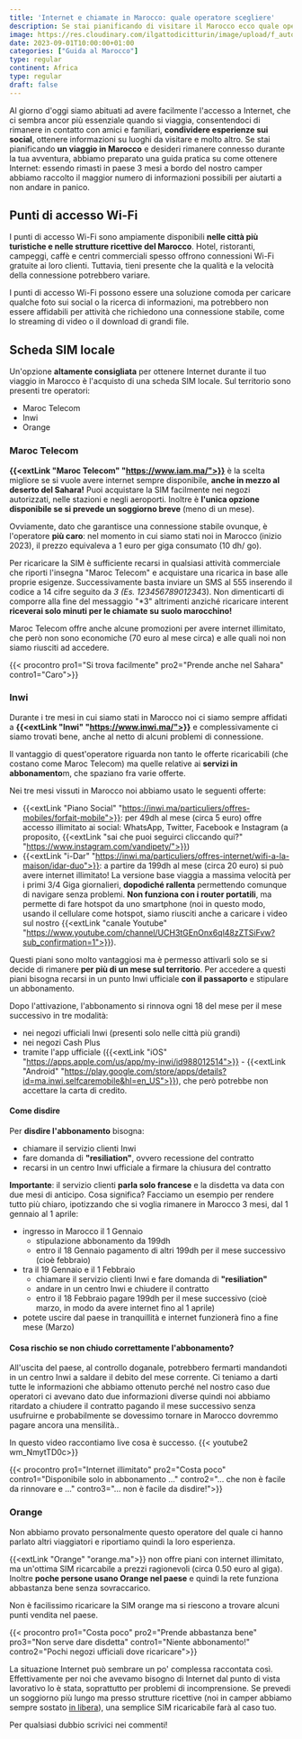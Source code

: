 ```yaml
---
title: 'Internet e chiamate in Marocco: quale operatore scegliere'
description: Se stai pianificando di visitare il Marocco ecco quale operatore scegliere per spendere meno!
image: https://res.cloudinary.com/ilgattodicitturin/image/upload/f_auto,q_auto,w_800,dpr_auto/v1689177365/Articoli/Marocco/marocco-internet_ekw4wn.png
date: 2023-09-01T10:00:00+01:00
categories: ["Guida al Marocco"]
type: regular
continent: Africa
type: regular
draft: false
---
```


Al giorno d'oggi siamo abituati ad avere facilmente l'accesso a Internet, che ci sembra ancor più essenziale quando si viaggia, consentendoci di rimanere in contatto con amici e familiari, **condividere esperienze sui social**, ottenere informazioni su luoghi da visitare e molto altro. 
Se stai pianificando **un viaggio in Marocco** e desideri rimanere connesso durante la tua avventura, abbiamo preparato una guida pratica su come ottenere Internet: essendo rimasti in paese 3 mesi a bordo del nostro camper abbiamo raccolto il maggior numero di informazioni possibili per aiutarti a non andare in panico.  

## Punti di accesso Wi-Fi
I punti di accesso Wi-Fi sono ampiamente disponibili **nelle città più turistiche e nelle strutture ricettive del Marocco**. Hotel, ristoranti, campeggi, caffè e centri commerciali spesso offrono connessioni Wi-Fi gratuite ai loro clienti. 
Tuttavia, tieni presente che la qualità e la velocità della connessione potrebbero variare. 

I punti di accesso Wi-Fi possono essere una soluzione comoda per caricare qualche foto sui social o la ricerca di informazioni, ma potrebbero non essere affidabili per attività che richiedono una connessione stabile, come lo streaming di video o il download di grandi file.

## Scheda SIM locale
Un'opzione **altamente consigliata** per ottenere Internet durante il tuo viaggio in Marocco è l'acquisto di una scheda SIM locale. Sul territorio sono presenti tre operatori:
- Maroc Telecom
- Inwi
- Orange

### Maroc Telecom 
**{{<extLink "Maroc Telecom" "https://www.iam.ma/">}}** è la scelta migliore se si vuole avere internet sempre disponibile, **anche in mezzo al deserto del Sahara!**
Puoi acquistare la SIM facilmente nei negozi autorizzati, nelle stazioni e negli aeroporti. 
Inoltre è **l'unica opzione disponibile se si prevede un soggiorno breve** (meno di un mese).

Ovviamente, dato che garantisce una connessione stabile ovunque, è l'operatore **più caro**: nel momento in cui siamo stati noi in Marocco (inizio 2023), il prezzo equivaleva a 1 euro per giga consumato (10 dh/ go).

Per ricaricare la SIM è sufficiente recarsi in qualsiasi attività commerciale che riporti l'insegna "Maroc Telecom" e acquistare una ricarica in base alle proprie esigenze. 
Successivamente basta inviare un SMS al 555 inserendo il codice a 14 cifre seguito da *3 (Es. 12345678901234*3). 
Non dimenticarti di comporre alla fine del messaggio "*3" altrimenti anziché ricaricare interent **riceverai solo minuti per le chiamate su suolo marocchino!**

Maroc Telecom offre anche alcune promozioni per avere internet illimitato, che però non sono economiche (70 euro al mese circa) e alle quali noi non siamo riusciti ad accedere.

{{< procontro pro1="Si trova facilmente" pro2="Prende anche nel Sahara" contro1="Caro">}}

### Inwi
Durante i tre mesi in cui siamo stati in Marocco noi ci siamo sempre affidati a **{{<extLink "Inwi" "https://www.inwi.ma/">}}** e complessivamente ci siamo trovati bene, anche al netto di alcuni problemi di connessione.

Il vantaggio di quest'operatore riguarda non tanto le offerte ricaricabili (che costano come Maroc Telecom) ma quelle relative ai **servizi in abbonamento**m, che spaziano fra varie offerte. 

Nei tre mesi vissuti in Marocco noi abbiamo usato le seguenti offerte:
- {{<extLink "Piano Social" "https://inwi.ma/particuliers/offres-mobiles/forfait-mobile">}}: per 49dh al mese (circa 5 euro) offre accesso illimitato ai social: WhatsApp, Twitter, Facebook e Instagram (a proposito, {{<extLink "sai che puoi seguirci cliccando qui?" "https://www.instagram.com/vandipety/">}})
- {{<extLink "i-Dar" "https://inwi.ma/particuliers/offres-internet/wifi-a-la-maison/idar-duo">}}: a partire da 199dh al mese (circa 20 euro) si può avere internet illimitato! La versione base viaggia a massima velocità per i primi 3/4 Giga giornalieri, **dopodiché rallenta** permettendo comunque di navigare senza problemi. **Non funziona con i router portatili**, ma permette di fare hotspot da uno smartphone (noi in questo modo, usando il cellulare come hotspot, siamo riusciti anche a caricare i video sul nostro {{<extLink "canale Youtube" "https://www.youtube.com/channel/UCH3tGEnOnx6ql48zZTSiFvw?sub_confirmation=1">}}).

Questi piani sono molto vantaggiosi ma è permesso attivarli solo se si decide di rimanere **per più di un mese sul territorio**. 
Per accedere a questi piani bisogna recarsi in un punto Inwi ufficiale **con il passaporto** e stipulare un abbonamento.

Dopo l'attivazione, l'abbonamento si rinnova ogni 18 del mese per il mese successivo in tre modalità:
- nei negozi ufficiali Inwi (presenti solo nelle città più grandi)
- nei negozi Cash Plus
- tramite l'app ufficiale ({{<extLink "iOS" "https://apps.apple.com/us/app/my-inwi/id988012514">}} - {{<extLink "Android" "https://play.google.com/store/apps/details?id=ma.inwi.selfcaremobile&hl=en_US">}}), che però potrebbe non accettare la carta di credito.

#### Come disdire
Per **disdire l'abbonamento** bisogna:
- chiamare il servizio clienti Inwi 
- fare domanda di **"resiliation"**, ovvero recessione del contratto
- recarsi in un centro Inwi ufficiale a firmare la chiusura del contratto

**Importante**: il servizio clienti **parla solo francese** e la disdetta va data con due mesi di anticipo.
Cosa significa? Facciamo un esempio per rendere tutto più chiaro, ipotizzando che si voglia rimanere in Marocco 3 mesi, dal 1 gennaio al 1 aprile:

- ingresso in Marocco il 1 Gennaio 
  - stipulazione abbonamento da 199dh
  - entro il 18 Gennaio pagamento di altri 199dh per il mese successivo (cioè febbraio)
- tra il 19 Gennaio e il 1 Febbraio
  - chiamare il servizio clienti Inwi e fare domanda di **"resiliation"**
  - andare in un centro Inwi e chiudere il contratto
  - entro il 18 Febbraio pagare 199dh per il mese successivo (cioè marzo, in modo da avere internet fino al 1 aprile)
- potete uscire dal paese in tranquillità e internet funzionerà fino a fine mese (Marzo)

#### Cosa rischio se non chiudo correttamente l'abbonamento?

All'uscita del paese, al controllo doganale, potrebbero fermarti mandandoti in un centro Inwi a saldare il debito del mese corrente. 
Ci teniamo a darti tutte le informazioni che abbiamo ottenuto perché nel nostro caso due operatori ci avevano dato due informazioni diverse quindi noi abbiamo ritardato a chiudere il contratto pagando il mese successivo senza usufruirne e probabilmente se dovessimo tornare in Marocco dovremmo pagare ancora una mensilità..

In questo video raccontiamo live cosa è successo.
{{< youtube2 wm_NmytTD0c>}}

{{< procontro pro1="Internet illimitato" pro2="Costa poco" contro1="Disponibile solo in abbonamento ..." contro2="... che non è facile da rinnovare e ..." contro3="... non è facile da disdire!">}}
 
### Orange
Non abbiamo provato personalmente questo operatore del quale ci hanno parlato altri viaggiatori e riportiamo quindi la loro esperienza.

{{<extLink "Orange" "orange.ma">}} non offre piani con internet illimitato, ma un'ottima SIM ricarcabile a prezzi ragionevoli (circa 0.50 euro al giga). Inoltre **poche persone usano Orange nel paese** e quindi la rete funziona abbastanza bene senza sovraccarico.

Non è facilissimo ricaricare la SIM orange ma si riescono a trovare alcuni punti vendita nel paese.

{{< procontro pro1="Costa poco" pro2="Prende abbastanza bene" pro3="Non serve dare disdetta" contro1="Niente abbonamento!" contro2="Pochi negozi ufficiali dove ricaricare">}}

La situazione Internet può sembrare un po' complessa raccontata così. Effettivamente per noi che avevamo bisogno di Internet dal punto di vista lavorativo lo è stata, soprattutto per problemi di incomprensione.
Se prevedi un soggiorno più lungo ma presso strutture ricettive (noi in camper abbiamo sempre sostato [in libera](/blog/5-spot-in-marocco)), una semplice SIM ricaricabile farà al caso tuo.

Per qualsiasi dubbio scrivici nei commenti!